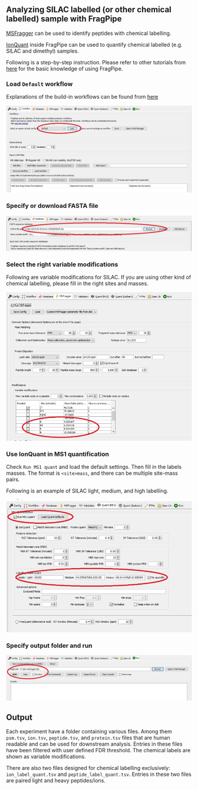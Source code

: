 ## Analyzing SILAC labelled (or other chemical labelled) sample with FragPipe

[MSFragger](https://msfragger.nesvilab.org/) can be used to identify peptides with chemical labelling.

[IonQuant](https://ionquant.nesvilab.org/) inside FragPipe can be used to quantify chemical labelled (e.g. SILAC and dimethyl) samples.

Following is a step-by-step instruction. Please refer to other tutorials from [here](https://fragpipe.nesvilab.org/) for the basic knowledge of using FragPipe.


### Load `Default` workflow
Explanations of the build-in workflows can be found from [here](https://msfragger.nesvilab.org/tutorial_fragpipe_workflows.html)

![](https://raw.githubusercontent.com/Nesvilab/MSFragger/master/images/silac_1.jpg)


### Specify or download FASTA file
![](https://raw.githubusercontent.com/Nesvilab/MSFragger/master/images/silac_2.jpg)


### Select the right variable modifications
Following are variable modifications for SILAC. If you are using other kind of chemical labelling, please fill in the right sites and masses.

![](https://raw.githubusercontent.com/Nesvilab/MSFragger/master/images/silac_3.jpg)


### Use IonQuant in MS1 quantification
Check `Run MS1 quant` and load the default settings. Then fill in the labels masses. The format is `<site>mass`, and there can be multiple site-mass pairs.

Following is an example of SILAC light, medium, and high labelling.

![](https://raw.githubusercontent.com/Nesvilab/MSFragger/master/images/silac_4.jpg)


### Specify output folder and run
![](https://raw.githubusercontent.com/Nesvilab/MSFragger/master/images/silac_5.jpg)


## Output
Each experiment have a folder containing various files. Among them `psm.tsv`, `ion.tsv`, `peptide.tsv`, and `protein.tsv` files that are human readable and can be used for downstream analysis. Entries in these files have been filtered with user defined FDR threshold. The chemical labels are shown as variable modifications.

There are also two files designed for chemical labelling exclusively: `ion_label_quant.tsv` and `peptide_label_quant.tsv`. Entries in these two files are paired light and heavy peptides/ions.

